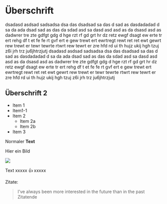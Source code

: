 
# Überschrift

dsadasd asdsad sadsadsa dsa das dsadsad sa das d sad as dasdadadad d sa da
ada dsad sad as das da
sdad asd sa dasd asd asd as da dsasd
asd as dadwrer tre zte gdfgt gdg d hge rzt rf gd grt hr dz retz ewgf dsagt ew
erte tr ert rehg df t et fe fe rt gvf ert e gew
trewt ert ewrtregt rewt ret ret ewt gewrt rew trewt er tewr tewrte rtwrt
rew tewrt er zre hfd rd ui th hujz ukij hgh tzuj z6i jrh trz
ju6jhtrzjutj
dsadasd asdsad sadsadsa dsa das dsadsad sa das d sad as dasdadadad d sa da
ada dsad sad as das da
sdad asd sa dasd asd asd as da dsasd
asd as dadwrer tre zte gdfgt gdg d hge rzt rf gd grt hr dz retz ewgf dsagt ew
erte tr ert rehg df t et fe fe rt gvf ert e gew
trewt ert ewrtregt rewt ret ret ewt gewrt rew trewt er tewr tewrte rtwrt
rew tewrt er zre hfd rd ui th hujz ukij hgh tzuj z6i jrh trz
ju6jhtrzjutj

## Überschrift 2
* Item 1
* Item1-1
* Item 2
  * Item 2a
  * Item 2b
* Item 3

Normaler __Text__

Hier ein Bild

<img src=https://commons.wikimedia.org/wiki/File:Sybilla_Ma%C5%82gorzata_Piast%C3%B3wna.jpg/>

Text xxxxx
:+1:
xxxxx

Zitate:
> I’ve always been more interested in the future than in the past 
Zitatende





